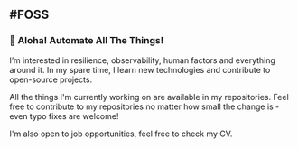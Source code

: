 #FOSS
------------------------------------------
### :wave: Aloha! Automate All The Things!

I’m interested in resilience, observability, human factors and everything around it. In my spare time, I learn new technologies and contribute to open-source projects.

All the things I'm currently working on are available in my repositories. Feel free to contribute to my repositories no matter how small the change is - even typo fixes are welcome!

I'm also open to job opportunities, feel free to check my CV. 
